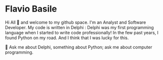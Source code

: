 
# Flavio Basile

Hi All 👋 and welcome to my  github space.
I'm an Analyst and  Software Developer. 
My code is written in Delphi : Delphi was my first programming language when I started to write code professionally! 
In the few past years, I found Python on my road. And I think that I was lucky for this.


💬 Ask me about Delphi, something about Python; ask me about computer programming.


<!--
**isysoftware/isysoftware** is a ✨ _special_ ✨ repository because its `README.md` (this file) appears on your GitHub profile.

Here are some ideas to get you started:

- 🔭 I’m currently working on ...
- 🌱 I’m currently learning ...
- 👯 I’m looking to collaborate on ...
- 🤔 I’m looking for help with ...
- 💬 Ask me about ...
- 📫 How to reach me: ...
- 😄 Pronouns: ...
- ⚡ Fun fact: ...
-->
